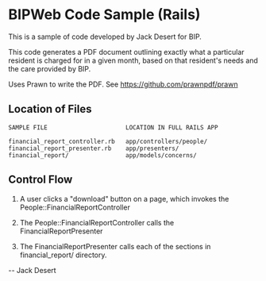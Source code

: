 BIPWeb Code Sample (Rails)
==========================

This is a sample of code developed by Jack Desert for BIP.

This code generates a PDF document outlining exactly what a particular resident
is charged for in a given month, based on that resident's needs and the care
provided by BIP.

Uses Prawn to write the PDF. See https://github.com/prawnpdf/prawn


Location of Files
-----------------

    SAMPLE FILE                      LOCATION IN FULL RAILS APP

    financial_report_controller.rb   app/controllers/people/
    financial_report_presenter.rb    app/presenters/
    financial_report/                app/models/concerns/


Control Flow
------------

1. A user clicks a "download" button on a page,
   which invokes the People::FinancialReportController

2. The People::FinancialReportController calls the FinancialReportPresenter

3. The FinancialReportPresenter calls each of the sections in financial_report/ directory.



-- Jack Desert


